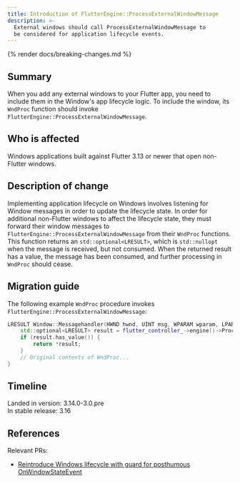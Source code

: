 ```yaml
---
title: Introduction of FlutterEngine::ProcessExternalWindowMessage
description: >-
  External windows should call ProcessExternalWindowMessage to
  be considered for application lifecycle events.
---
```


{% render docs/breaking-changes.md %}

## Summary

When you add any external windows to your Flutter app,
you need to include them in the Window's app lifecycle logic.
To include the window, its `WndProc` function should invoke
`FlutterEngine::ProcessExternalWindowMessage`.

## Who is affected

Windows applications built against Flutter 3.13 or newer that
open non-Flutter windows.

## Description of change

Implementing application lifecycle on Windows involves listening for Window
messages in order to update the lifecycle state. In order for additional
non-Flutter windows to affect the lifecycle state, they must forward their
window messages to `FlutterEngine::ProcessExternalWindowMessage` from their
`WndProc` functions. This function returns an `std::optional<LRESULT>`, which
is `std::nullopt` when the message is received, but not consumed. When the
returned result has a value, the message has been consumed, and further
processing in `WndProc` should cease.

## Migration guide

The following example `WndProc` procedure invokes
`FlutterEngine::ProcessExternalWindowMessage`:

```cpp
LRESULT Window::Messagehandler(HWND hwnd, UINT msg, WPARAM wparam, LPARAM lparam) {
    std::optional<LRESULT> result = flutter_controller_->engine()->ProcessExternalWindowMessage(hwnd, msg, wparam, lparam);
    if (result.has_value()) {
        return *result;
    }
    // Original contents of WndProc...
}
```

## Timeline

Landed in version: 3.14.0-3.0.pre<br>
In stable release: 3.16

## References

Relevant PRs:

* [Reintroduce Windows lifecycle with guard for posthumous OnWindowStateEvent][]

[Reintroduce Windows lifecycle with guard for posthumous OnWindowStateEvent]: {{site.repo.engine}}/pull/44344
